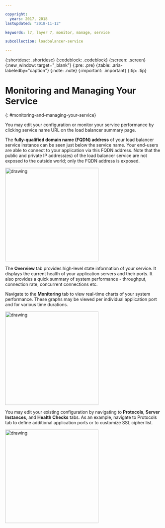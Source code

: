 ```yaml
---

copyright:
  years: 2017, 2018
lastupdated: "2018-11-12"

keywords: l7, layer 7, monitor, manage, service

subcollection: loadbalancer-service

---
```


{:shortdesc: .shortdesc}
{:codeblock: .codeblock}
{:screen: .screen}
{:new_window: target="_blank"}
{:pre: .pre}
{:table: .aria-labeledby="caption"}
{:note: .note}
{:important: .important}
{:tip: .tip}

# Monitoring and Managing Your Service
{: #monitoring-and-managing-your-service}

You may edit your configuration or monitor your service performance by clicking service name URL on the load balancer summary page.

The **fully-qualified domain name (FQDN) address** of your load balancer service instance can be seen just below the service name. Your end-users are able to connect to your application via this FQDN address. Note that the public and private IP address(es) of the load balancer service are not exposed to the outside world; only the FQDN address is exposed.

<img src="images/fqdn-address.png" alt="drawing" style="width: 300px;"/>

The **Overview** tab provides high-level state information of your service. It displays the current health of your application servers and their ports. It also provides a quick summary of system performance - throughput, connection rate, concurrent connections etc.

Navigate to the **Monitoring** tab to view real-time charts of your system performance. These graphs may be viewed per individual application port and for various time durations.

<img src="images/monitor-lb.png" alt="drawing" style="width: 300px;"/>

You may edit your existing configuration by navigating to **Protocols**, **Server Instances**, and **Health Checks** tabs. As an example, navigate to Protocols tab to define additional application ports or to customize SSL cipher list.

<img src="images/protocols-monitor.png" alt="drawing" style="width: 300px;"/>

